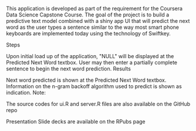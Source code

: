 This application is developed as part of the requirement for the Coursera Data Science Capstone Course. The goal of the project is to build a predictive text model combined with a shiny app UI that will predict the next word as the user types a sentence similar to the way most smart phone keyboards are implemented today using the technology of Swiftkey.

Steps

Upon initial load up of the application, "NULL" will be displayed at the Predicted Next Word textbox.
User may then enter a partially complete sentence to begin the next word prediction.
Results

Next word predicted is shown at the Predicted Next Word textbox.
Information on the n-gram backoff algorithm used to predict is shown as indication.
Note:

The source codes for ui.R and server.R files are also available on the GitHub repo

Presentation Slide decks are available on the RPubs page